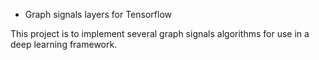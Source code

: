 * Graph signals layers for Tensorflow

This project is to implement several graph signals algorithms for use in a deep learning framework. 